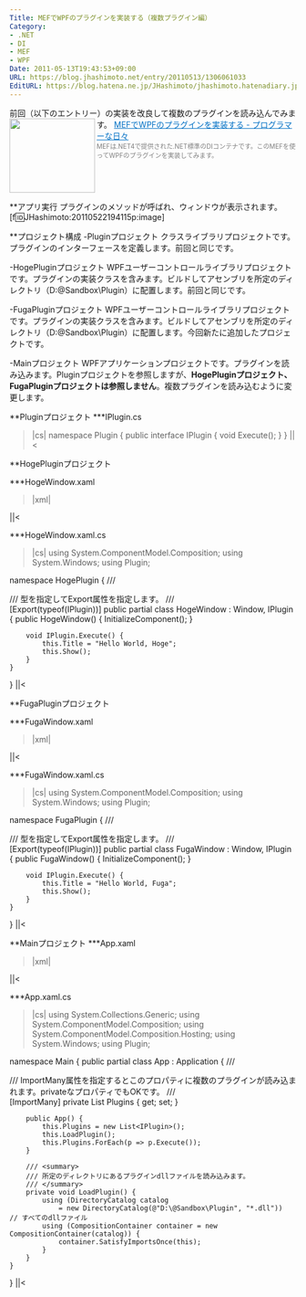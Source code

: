 ```yaml
---
Title: MEFでWPFのプラグインを実装する（複数プラグイン編）
Category:
- .NET
- DI
- MEF
- WPF
Date: 2011-05-13T19:43:53+09:00
URL: https://blog.jhashimoto.net/entry/20110513/1306061033
EditURL: https://blog.hatena.ne.jp/JHashimoto/jhashimoto.hatenadiary.jp/atom/entry/12921228815717257710
---
```


前回（以下のエントリー）の実装を改良して複数のプラグインを読み込んでみます。
<a href="http://d.hatena.ne.jp/JHashimoto/20110512/1306058370" target="_blank" rel="nofollow"><img class="alignleft" align="left" border="0" src="http://capture.heartrails.com/150x130/shadow?http://d.hatena.ne.jp/JHashimoto/20110512/1306058370" alt="" width="150" height="130" /></a><a style="color:#0070C5;" href="http://d.hatena.ne.jp/JHashimoto/20110512/1306058370" target="_blank" rel="nofollow">MEFでWPFのプラグインを実装する - プログラマーな日々</a><a href="http://b.hatena.ne.jp/entry/http://d.hatena.ne.jp/JHashimoto/20110512/1306058370" target="_blank"><img border="0" src="http://b.hatena.ne.jp/entry/image/http://d.hatena.ne.jp/JHashimoto/20110512/1306058370" alt="" /></a><br><span style="color: #808080;font-size: 80%;">MEFは.NET4で提供された.NET標準のDIコンテナです。このMEFを使ってWPFのプラグインを実装してみます。</span><br style="clear:both;" />

**アプリ実行
プラグインのメソッドが呼ばれ、ウィンドウが表示されます。
[f:id:JHashimoto:20110522194115p:image]

**プロジェクト構成
-Pluginプロジェクト
クラスライブラリプロジェクトです。プラグインのインターフェースを定義します。前回と同じです。

-HogePluginプロジェクト
WPFユーザーコントロールライブラリプロジェクトです。プラグインの実装クラスを含みます。ビルドしてアセンブリを所定のディレクトリ（D:\@Sandbox\Plugin）に配置します。前回と同じです。

-FugaPluginプロジェクト
WPFユーザーコントロールライブラリプロジェクトです。プラグインの実装クラスを含みます。ビルドしてアセンブリを所定のディレクトリ（D:\@Sandbox\Plugin）に配置します。今回新たに追加したプロジェクトです。

-Mainプロジェクト
WPFアプリケーションプロジェクトです。プラグインを読み込みます。Pluginプロジェクトを参照しますが、<strong>HogePluginプロジェクト、FugaPluginプロジェクトは参照しません</strong>。複数プラグインを読み込むように変更します。

**Pluginプロジェクト
***IPlugin.cs
>|cs|
namespace Plugin {
    public interface IPlugin {
        void Execute();
    }
}
||<

**HogePluginプロジェクト

***HogeWindow.xaml
>|xml|
<Window x:Class="HogePlugin.HogeWindow"
        xmlns="http://schemas.microsoft.com/winfx/2006/xaml/presentation"
        xmlns:x="http://schemas.microsoft.com/winfx/2006/xaml"
        Title="HogeWindow" Height="100" Width="300">
</Window>
||<

***HogeWindow.xaml.cs
>|cs|
using System.ComponentModel.Composition;
using System.Windows;
using Plugin;

namespace HogePlugin {
    /// <summary>
    /// 型を指定してExport属性を指定します。
    /// </summary>
    [Export(typeof(IPlugin))]
    public partial class HogeWindow : Window, IPlugin {
        public HogeWindow() {
            InitializeComponent();
        }

        void IPlugin.Execute() {
            this.Title = "Hello World, Hoge";
            this.Show();        
        }
    }
}
||<

**FugaPluginプロジェクト

***FugaWindow.xaml
>|xml|
<Window x:Class="FugaPlugin.FugaWindow"
        xmlns="http://schemas.microsoft.com/winfx/2006/xaml/presentation"
        xmlns:x="http://schemas.microsoft.com/winfx/2006/xaml"
        Title="FugaWindow" Height="100" Width="300">
</Window>
||<

***FugaWindow.xaml.cs
>|cs|
using System.ComponentModel.Composition;
using System.Windows;
using Plugin;

namespace FugaPlugin {
    /// <summary>
    /// 型を指定してExport属性を指定します。
    /// </summary>
    [Export(typeof(IPlugin))]
    public partial class FugaWindow : Window, IPlugin {
        public FugaWindow() {
            InitializeComponent();
        }

        void IPlugin.Execute() {
            this.Title = "Hello World, Fuga";
            this.Show();        
        }
    }
}
||<

**Mainプロジェクト
***App.xaml
>|xml|
<Application x:Class="Main.App"
             xmlns="http://schemas.microsoft.com/winfx/2006/xaml/presentation"
             xmlns:x="http://schemas.microsoft.com/winfx/2006/xaml">
</Application>
||<

***App.xaml.cs
>|cs|
using System.Collections.Generic;
using System.ComponentModel.Composition;
using System.ComponentModel.Composition.Hosting;
using System.Windows;
using Plugin;

namespace Main {
    public partial class App : Application {
        /// <summary>
        /// ImportMany属性を指定するとこのプロパティに複数のプラグインが読み込まれます。privateなプロパティでもOKです。
        /// </summary>
        [ImportMany]
        private List<IPlugin> Plugins { get; set; }

        public App() {
            this.Plugins = new List<IPlugin>();
            this.LoadPlugin();
            this.Plugins.ForEach(p => p.Execute());
        }

        /// <summary>
        /// 所定のディレクトリにあるプラグインdllファイルを読み込みます。
        /// </summary>
        private void LoadPlugin() {
            using (DirectoryCatalog catalog
                = new DirectoryCatalog(@"D:\@Sandbox\Plugin", "*.dll"))     // すべてのdllファイル
            using (CompositionContainer container = new CompositionContainer(catalog)) {
                container.SatisfyImportsOnce(this);
            }
        }
    }
}
||<
